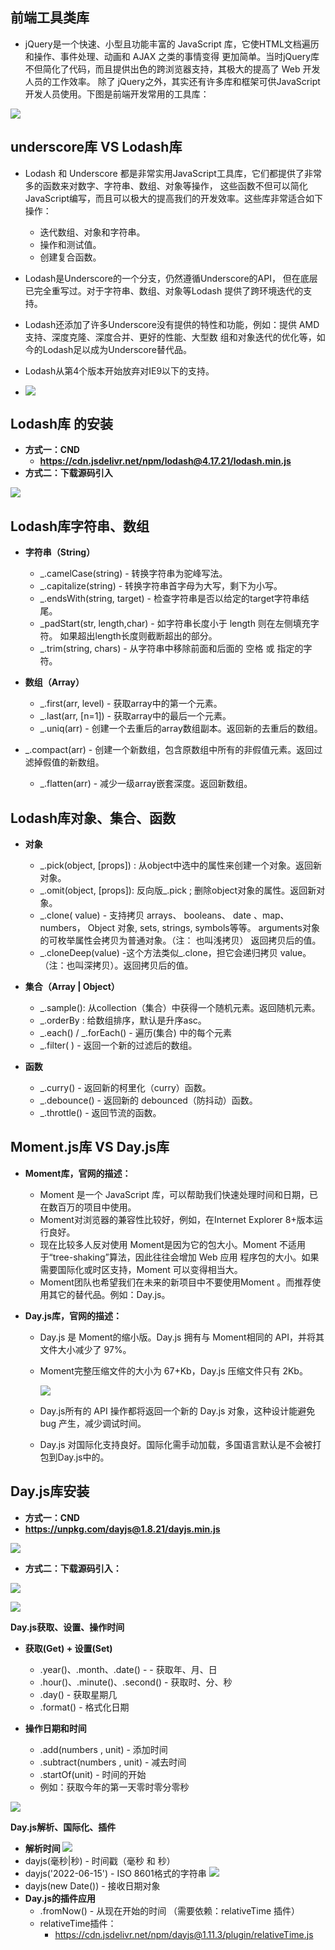 

## **前端工具类库**

- jQuery是一个快速、小型且功能丰富的 JavaScript 库，它使HTML文档遍历和操作、事件处理、动画和 AJAX 之类的事情变得 更加简单。当时jQuery库不但简化了代码，而且提供出色的跨浏览器支持，其极大的提高了 Web 开发人员的工作效率。 除了 jQuery之外，其实还有许多库和框架可供JavaScript开发人员使用。下图是前端开发常用的工具库：

![](./image/Aspose.Words.f0b22131-b2d0-49cc-a2c3-b70c90d827eb.010.jpeg)

## **underscore库 VS Lodash库**

- Lodash 和 Underscore 都是非常实用JavaScript工具库，它们都提供了非常多的函数来对数字、字符串、数组、对象等操作， 这些函数不但可以简化JavaScript编写，而且可以极大的提高我们的开发效率。这些库非常适合如下操作：
  - 迭代数组、对象和字符串。
  - 操作和测试值。
  - 创建复合函数。

- Lodash是Underscore的一个分支，仍然遵循Underscore的API， 但在底层已完全重写过。对于字符串、数组、对象等Lodash 提供了跨环境迭代的支持。
- Lodash还添加了许多Underscore没有提供的特性和功能，例如：提供 AMD 支持、深度克隆、深度合并、更好的性能、大型数 组和对象迭代的优化等，如今的Lodash足以成为Underscore替代品。
- Lodash从第4个版本开始放弃对IE9以下的支持。
- ![](./image/Aspose.Words.f0b22131-b2d0-49cc-a2c3-b70c90d827eb.011.png)

## **Lodash库 的安装**

- **方式一：CND**
  - **https://cdn.jsdelivr.net/npm/lodash@4.17.21/lodash.min.js**
- **方式二：下载源码引入**

![](./image/Aspose.Words.f0b22131-b2d0-49cc-a2c3-b70c90d827eb.012.png)

## **Lodash库字符串、数组**

- **字符串（String）**
  - \_.camelCase(string) - 转换字符串为驼峰写法。
  - \_.capitalize(string) - 转换字符串首字母为大写，剩下为小写。
  - \_.endsWith(string, target) - 检查字符串是否以给定的target字符串结尾。
  - \_padStart(str, length,char) - 如字符串长度小于 length 则在左侧填充字符。 如果超出length长度则截断超出的部分。
  - \_.trim(string, chars) - 从字符串中移除前面和后面的 空格 或 指定的字符。

- **数组（Array）**
  - \_.first(arr, level) - 获取array中的第一个元素。
  - \_.last(arr, [n=1]) - 获取array中的最后一个元素。
  - \_.uniq(arr) - 创建一个去重后的array数组副本。返回新的去重后的数组。

- \_.compact(arr) - 创建一个新数组，包含原数组中所有的非假值元素。返回过滤掉假值的新数组。
  - \_.flatten(arr) - 减少一级array嵌套深度。返回新数组。


## **Lodash库对象、集合、函数**

- **对象**
  - \_.pick(object, [props]) :  从object中选中的属性来创建一个对象。返回新对象。
  - \_.omit(object, [props]):  反向版\_.pick ;  删除object对象的属性。返回新对象。
  - \_.clone( value) - 支持拷贝 arrays、 booleans、 date 、map、 numbers， Object 对象,  sets, strings, symbols等等。 arguments对象的可枚举属性会拷贝为普通对象。（注： 也叫浅拷贝） 返回拷贝后的值。
  - \_.cloneDeep(value) -这个方法类似\_.clone，担它会递归拷贝 value。（注：也叫深拷贝）。返回拷贝后的值。

- **集合（Array | Object）**
  - \_.sample():  从collection（集合）中获得一个随机元素。返回随机元素。
  - \_.orderBy :  给数组排序，默认是升序asc。
  - \_.each() / \_.forEach()  - 遍历(集合) 中的每个元素
  - \_.filter( ) - 返回一个新的过滤后的数组。

- **函数**
  - \_.curry() - 返回新的柯里化（curry）函数。
  - \_.debounce() - 返回新的 debounced（防抖动）函数。
  - \_.throttle() - 返回节流的函数。


## **Moment.js库 VS Day.js库**

- **Moment库，官网的描述：**

  - Moment 是一个 JavaScript 库，可以帮助我们快速处理时间和日期，已在数百万的项目中使用。
  - Moment对浏览器的兼容性比较好，例如，在Internet Explorer 8+版本运行良好。
  - 现在比较多人反对使用 Moment是因为它的包大小。Moment 不适用于“tree-shaking”算法，因此往往会增加 Web 应用 程序包的大小。如果需要国际化或时区支持，Moment 可以变得相当大。
  - Moment团队也希望我们在未来的新项目中不要使用Moment 。而推荐使用其它的替代品。例如：Day.js。

- **Day.js库，官网的描述：**

  - Day.js 是 Moment的缩小版。Day.js 拥有与 Moment相同的 API，并将其文件大小减少了 97%。

  - Moment完整压缩文件的大小为 67+Kb，Day.js 压缩文件只有 2Kb。

     ![](./image/Aspose.Words.f0b22131-b2d0-49cc-a2c3-b70c90d827eb.013.png)

  - Day.js所有的 API 操作都将返回一个新的 Day.js 对象，这种设计能避免 bug 产生，减少调试时间。 

  - Day.js 对国际化支持良好。国际化需手动加载，多国语言默认是不会被打包到Day.js中的。 


## **Day.js库安装**

- **方式一：CND**
- **https://unpkg.com/dayjs@1.8.21/dayjs.min.js**

![](./image/Aspose.Words.f0b22131-b2d0-49cc-a2c3-b70c90d827eb.014.png)

- **方式二：下载源码引入：**

![](./image/Aspose.Words.f0b22131-b2d0-49cc-a2c3-b70c90d827eb.015.png)

![](./image/Aspose.Words.f0b22131-b2d0-49cc-a2c3-b70c90d827eb.016.png)

**Day.js获取、设置、操作时间**

- **获取(Get) + 设置(Set)**
  - .year()、.month、.date() - - 获取年、月、日
  - .hour()、.minute()、.second()   - 获取时、分、秒 
  - .day()  - 获取星期几 
  - .format()  - 格式化日期 

- **操作日期和时间** 
  - .add(numbers , unit) - 添加时间 
  - .subtract(numbers , unit)  - 减去时间 
  - .startOf(unit) - 时间的开始 
  - 例如：获取今年的第一天零时零分零秒 


![](./image/Aspose.Words.f0b22131-b2d0-49cc-a2c3-b70c90d827eb.017.jpeg)

**Day.js解析、国际化、插件**

- **解析时间 ![](./image/Aspose.Words.f0b22131-b2d0-49cc-a2c3-b70c90d827eb.018.png)**
- dayjs(毫秒|秒)  - 时间戳（毫秒 和 秒） 
- dayjs('2022-06-15')  - ISO 8601格式的字符串 ![](./image/Aspose.Words.f0b22131-b2d0-49cc-a2c3-b70c90d827eb.019.jpeg)
- dayjs(new Date()) - 接收日期对象 
- **Day.js的插件应用** 
  - .fromNow() - 从现在开始的时间 （需要依赖：relativeTime 插件） 
  - relativeTime插件： 
    - https://cdn.jsdelivr.net/npm/dayjs@1.11.3/plugin/relativeTime.js


